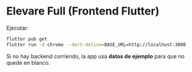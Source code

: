 # Elevare Full (Frontend Flutter)

Ejecutar:
```bash
flutter pub get
flutter run -d chrome --dart-define=BASE_URL=http://localhost:3000
```
Si no hay backend corriendo, la app usa **datos de ejemplo** para que no quede en blanco.
